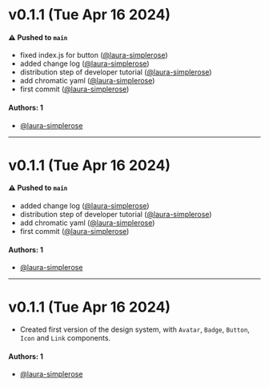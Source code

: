 # v0.1.1 (Tue Apr 16 2024)

#### ⚠️ Pushed to `main`

- fixed index.js for button ([@laura-simplerose](https://github.com/laura-simplerose))
- added change log ([@laura-simplerose](https://github.com/laura-simplerose))
- distribution step of developer tutorial ([@laura-simplerose](https://github.com/laura-simplerose))
- add chromatic yaml ([@laura-simplerose](https://github.com/laura-simplerose))
- first commit ([@laura-simplerose](https://github.com/laura-simplerose))

#### Authors: 1

- [@laura-simplerose](https://github.com/laura-simplerose)

---

# v0.1.1 (Tue Apr 16 2024)

#### ⚠️ Pushed to `main`

- added change log ([@laura-simplerose](https://github.com/laura-simplerose))
- distribution step of developer tutorial ([@laura-simplerose](https://github.com/laura-simplerose))
- add chromatic yaml ([@laura-simplerose](https://github.com/laura-simplerose))
- first commit ([@laura-simplerose](https://github.com/laura-simplerose))

#### Authors: 1

- [@laura-simplerose](https://github.com/laura-simplerose)

---

# v0.1.1 (Tue Apr 16 2024)

- Created first version of the design system, with `Avatar`, `Badge`, `Button`, `Icon` and `Link` components.

#### Authors: 1

- [@laura-simplerose](https://github.com/laura-simplerose)
